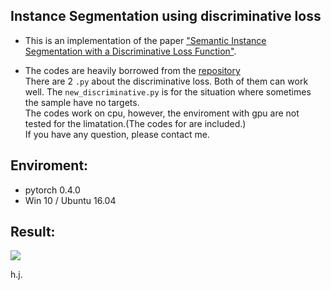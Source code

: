 ## Instance Segmentation using discriminative loss

* This is an implementation of the paper ["Semantic Instance Segmentation with a Discriminative Loss Function"](https://arxiv.org/abs/1708.02551).

* The codes are heavily borrowed from the [repository](https://github.com/Wizaron/instance-segmentation-pytorch) <br>
There are 2 ```.py``` about the discriminative loss. Both of them can work well. The ``` new_discriminative.py ``` is for the situation where sometimes the sample have no targets. <br>
The codes work on cpu, however, the enviroment with gpu are not tested for the limatation.(The codes for are included.)<br>
If you have any question, please contact me.

## Enviroment: 
* pytorch 0.4.0
* Win 10 / Ubuntu 16.04

## Result:
![](https://github.com/tianjiu233/segmentation-models/blob/master/discriminative_loss/result_demo.png)

h.j.

